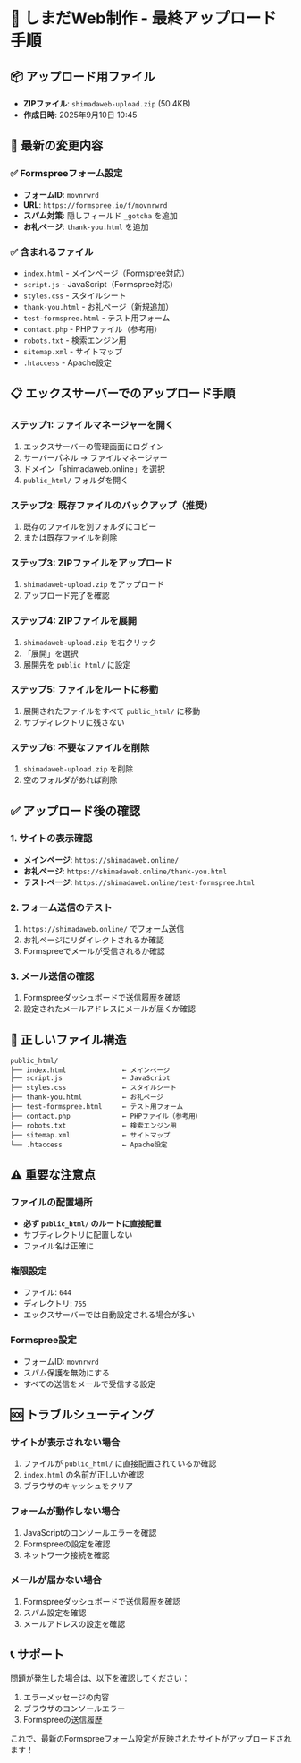 # 🚀 しまだWeb制作 - 最終アップロード手順

## 📦 アップロード用ファイル
- **ZIPファイル**: `shimadaweb-upload.zip` (50.4KB)
- **作成日時**: 2025年9月10日 10:45

## 🎯 最新の変更内容

### ✅ Formspreeフォーム設定
- **フォームID**: `movnrwrd`
- **URL**: `https://formspree.io/f/movnrwrd`
- **スパム対策**: 隠しフィールド `_gotcha` を追加
- **お礼ページ**: `thank-you.html` を追加

### ✅ 含まれるファイル
- `index.html` - メインページ（Formspree対応）
- `script.js` - JavaScript（Formspree対応）
- `styles.css` - スタイルシート
- `thank-you.html` - お礼ページ（新規追加）
- `test-formspree.html` - テスト用フォーム
- `contact.php` - PHPファイル（参考用）
- `robots.txt` - 検索エンジン用
- `sitemap.xml` - サイトマップ
- `.htaccess` - Apache設定

## 📋 エックスサーバーでのアップロード手順

### ステップ1: ファイルマネージャーを開く
1. エックスサーバーの管理画面にログイン
2. サーバーパネル → ファイルマネージャー
3. ドメイン「shimadaweb.online」を選択
4. `public_html/` フォルダを開く

### ステップ2: 既存ファイルのバックアップ（推奨）
1. 既存のファイルを別フォルダにコピー
2. または既存ファイルを削除

### ステップ3: ZIPファイルをアップロード
1. `shimadaweb-upload.zip` をアップロード
2. アップロード完了を確認

### ステップ4: ZIPファイルを展開
1. `shimadaweb-upload.zip` を右クリック
2. 「展開」を選択
3. 展開先を `public_html/` に設定

### ステップ5: ファイルをルートに移動
1. 展開されたファイルをすべて `public_html/` に移動
2. サブディレクトリに残さない

### ステップ6: 不要なファイルを削除
1. `shimadaweb-upload.zip` を削除
2. 空のフォルダがあれば削除

## ✅ アップロード後の確認

### 1. サイトの表示確認
- **メインページ**: `https://shimadaweb.online/`
- **お礼ページ**: `https://shimadaweb.online/thank-you.html`
- **テストページ**: `https://shimadaweb.online/test-formspree.html`

### 2. フォーム送信のテスト
1. `https://shimadaweb.online/` でフォーム送信
2. お礼ページにリダイレクトされるか確認
3. Formspreeでメールが受信されるか確認

### 3. メール送信の確認
1. Formspreeダッシュボードで送信履歴を確認
2. 設定されたメールアドレスにメールが届くか確認

## 🔧 正しいファイル構造

```
public_html/
├── index.html              ← メインページ
├── script.js               ← JavaScript
├── styles.css              ← スタイルシート
├── thank-you.html          ← お礼ページ
├── test-formspree.html     ← テスト用フォーム
├── contact.php             ← PHPファイル（参考用）
├── robots.txt              ← 検索エンジン用
├── sitemap.xml             ← サイトマップ
└── .htaccess               ← Apache設定
```

## ⚠️ 重要な注意点

### ファイルの配置場所
- **必ず `public_html/` のルートに直接配置**
- サブディレクトリに配置しない
- ファイル名は正確に

### 権限設定
- ファイル: `644`
- ディレクトリ: `755`
- エックスサーバーでは自動設定される場合が多い

### Formspree設定
- フォームID: `movnrwrd`
- スパム保護を無効にする
- すべての送信をメールで受信する設定

## 🆘 トラブルシューティング

### サイトが表示されない場合
1. ファイルが `public_html/` に直接配置されているか確認
2. `index.html` の名前が正しいか確認
3. ブラウザのキャッシュをクリア

### フォームが動作しない場合
1. JavaScriptのコンソールエラーを確認
2. Formspreeの設定を確認
3. ネットワーク接続を確認

### メールが届かない場合
1. Formspreeダッシュボードで送信履歴を確認
2. スパム設定を確認
3. メールアドレスの設定を確認

## 📞 サポート

問題が発生した場合は、以下を確認してください：
1. エラーメッセージの内容
2. ブラウザのコンソールエラー
3. Formspreeの送信履歴

これで、最新のFormspreeフォーム設定が反映されたサイトがアップロードされます！
